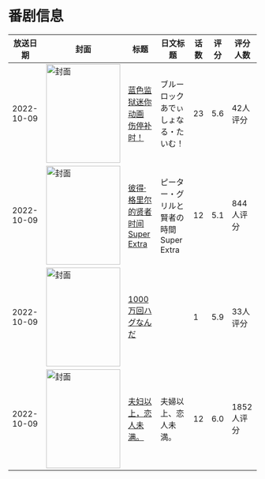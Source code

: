 # 番剧信息

|放送日期|封面|标题|日文标题|话数|评分|评分人数|
|---|---|---|---|---|---|---|
|2022-10-09|<img src="https://lain.bgm.tv/pic/cover/c/2f/94/450343_T5DgG.jpg" alt="封面" style="width:150px;height:200px;object-fit:cover;">|[蓝色监狱迷你动画 伤停补时！](https://bangumi.tv/subject/450343)|ブルーロック あでぃしょなる・たいむ！|23|5.6|42人评分|
|2022-10-09|<img src="https://lain.bgm.tv/pic/cover/c/65/14/356793_ECCRS.jpg" alt="封面" style="width:150px;height:200px;object-fit:cover;">|[彼得·格里尔的贤者时间 Super Extra](https://bangumi.tv/subject/356793)|ピーター・グリルと賢者の時間 Super Extra|12|5.1|844人评分|
|2022-10-09|<img src="https://lain.bgm.tv/pic/cover/c/f0/80/404617_4FBFw.jpg" alt="封面" style="width:150px;height:200px;object-fit:cover;">|[1000万回ハグなんだ](https://bangumi.tv/subject/404617)||1|5.9|33人评分|
|2022-10-09|<img src="https://lain.bgm.tv/pic/cover/c/6d/2c/359177_OOypP.jpg" alt="封面" style="width:150px;height:200px;object-fit:cover;">|[夫妇以上，恋人未满。](https://bangumi.tv/subject/359177)|夫婦以上、恋人未満。|12|6.0|1852人评分|
